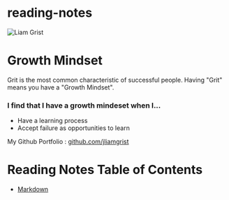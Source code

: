 # reading-notes


![Liam Grist](https://avatars.githubusercontent.com/u/75773961?v=4)

# Growth Mindset

Grit is the most common characteristic of successful people. Having "Grit" means you have a "Growth Mindset". 
### I find that I have a growth mindeset when I...
 - Have a learning process
 - Accept failure as opportunities to learn

 My Github Portfolio : [github.com/jliamgrist](https://github.com/jliamgrist)

# Reading Notes Table of Contents
- [Markdown](markdown.md)

